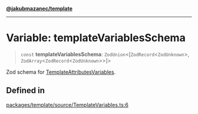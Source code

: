 [**@jakubmazanec/template**](../README.md)

---

# Variable: templateVariablesSchema

> `const` **templateVariablesSchema**: `ZodUnion`\<[`ZodRecord`\<`ZodUnknown`\>, `ZodArray`\<`ZodRecord`\<`ZodUnknown`\>\>]\>

Zod schema for [TemplateAttributesVariables](../type-aliases/TemplateAttributesVariables.md).

## Defined in

[packages/template/source/TemplateVariables.ts:6](https://github.com/jakubmazanec/tools/blob/a9765e3de8390a6e57bec51efaeb411fbd7881ab/packages/template/source/TemplateVariables.ts#L6)
